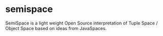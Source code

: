 semispace
=========

SemiSpace is a light weight Open Source interpretation of Tuple Space / Object Space based on ideas from JavaSpaces. 
